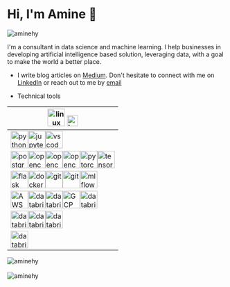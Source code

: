 # Hi, I'm Amine 👋

<p align="left">
    <img src="https://komarev.com/ghpvc/?username=aminehy" alt="aminehy" />
</p>

I'm a consultant in data science and machine learning.
I help businesses in developing artificial intelligence based solution,
leveraging data, with a goal to make the world a better place.

- I write blog articles on <a href="https://amine-hy.medium.com/" target="blank">Medium</a>. Don't hesitate to connect with me on <a href="https://linkedin.com/in/aminehy" target="blank">LinkedIn</a> or reach out to me by [email](mailto:hadjyoucef.amine@gmail.com)

- Technical tools

| <img src="https://www.vectorlogo.zone/logos/linux/linux-ar21.svg" alt="linux" height="40"/> <img src="https://www.vectorlogo.zone/logos/gnu_bash/gnu_bash-official.svg" alt="bash" height="25"/>                                                                                                                                                                                                                                                                                                                                                                                                                          |
| ------------------------------------------------------------------------------------------------------------------------------------------------------------------------------------------------------------------------------------------------------------------------------------------------------------------------------------------------------------------------------------------------------------------------------------------------------------------------------------------------------------------------------------------------------------------------------------------------------------------------- |
| <img src="https://www.vectorlogo.zone/logos/python/python-official.svg" alt="python" height="40"/><img src="https://www.vectorlogo.zone/logos/jupyter/jupyter-ar21.svg" alt="jupyter" height="40"/><img src="https://www.vectorlogo.zone/logos/visualstudio_code/visualstudio_code-ar21.svg" alt="vscode" height="40"/>                                                                                                                                                                                                                                                                                                   |
| <img src="https://www.vectorlogo.zone/logos/postgresql/postgresql-ar21.svg" alt="postgreSQL" height="40"/><img src="https://www.vectorlogo.zone/logos/apache_spark/apache_spark-ar21.svg" alt="opencv" height="40"/><img src="https://www.vectorlogo.zone/logos/numpy/numpy-ar21.svg" alt="opencv" height="40"/><img src="https://www.vectorlogo.zone/logos/opencv/opencv-ar21.svg" alt="opencv" height="40"/><img src="https://www.vectorlogo.zone/logos/pytorch/pytorch-icon.svg" alt="pytorch" height="40"/><img src="https://www.vectorlogo.zone/logos/tensorflow/tensorflow-ar21.svg" alt="tensorflow" height="40"/> |
| <img src="https://www.vectorlogo.zone/logos/pocoo_flask/pocoo_flask-ar21.svg" alt="flask" height="40"/><img src="https://www.vectorlogo.zone/logos/docker/docker-official.svg" alt="docker" height="40"/><img src="https://www.vectorlogo.zone/logos/git-scm/git-scm-icon.svg" alt="git" height="40"/><img src="https://www.vectorlogo.zone/logos/gitlab/gitlab-ar21.svg" alt="git" height="40"/><img src="https://www.mlflow.org/docs/latest/_static/MLflow-logo-final-black.png" alt="mlflow" height="40"/>                                                                                                             |
| <img src="https://www.vectorlogo.zone/logos/amazon_aws/amazon_aws-ar21.svg" alt="AWS" height="40"/><img src="https://www.vectorlogo.zone/logos/databricks/databricks-ar21.svg" alt="databricks" height="40"/><img src="https://www.vectorlogo.zone/logos/microsoft_azure/microsoft_azure-ar21.svg" alt="databricks" height="40"/><img src="https://www.vectorlogo.zone/logos/google_cloud/google_cloud-ar21.svg" alt="GCP" height="40"/><img src="https://www.vectorlogo.zone/logos/databricks/databricks-ar21.svg" alt="databricks" height="40">                                                                         |
| <img src="https://www.vectorlogo.zone/logos/json/json-ar21.svg" alt="databricks" height="40"/><img src="https://www.vectorlogo.zone/logos/yaml/yaml-ar21.svg" alt="databricks" height="40"/><img src="https://www.vectorlogo.zone/logos/qgis/qgis-ar21.svg" alt="databricks" height="40"/>                                                                                                                                                                                                                                                                                                                                |
| <img src="https://www.vectorlogo.zone/logos/microsoft_powerbi/microsoft_powerbi-ar21.svg" alt="databricks" height="40"/>                                                                                                                                                                                                                                                                                                                                                                                                                                                                                                  |

<img align="center" src="https://github-readme-stats.vercel.app/api?username=aminehy&show_icons=true" alt="aminehy" />
<br>
<br>
<img align="center" alt="aminehy" src="https://github-readme-stats.vercel.app/api/top-langs/?username=aminehy&layout=compact&hide=html"/>

